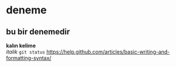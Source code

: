 # deneme
## bu bir denemedir
**kalın kelime**</br>
*italik*
`git status`
https://help.github.com/articles/basic-writing-and-formatting-syntax/
